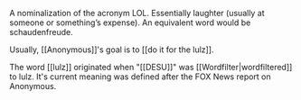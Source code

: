 A nominalization of the acronym LOL. Essentially laughter (usually at someone or something’s expense). An equivalent word would be schaudenfreude.

Usually, [[Anonymous]]'s goal is to [[do it for the lulz]].

The word [[lulz]] originated when "[[DESU]]" was [[Wordfilter|wordfiltered]] to lulz. It's current meaning was defined after the FOX News report on Anonymous.
